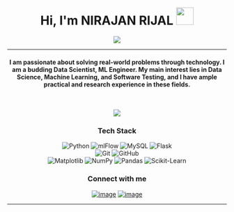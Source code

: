 <h1 align="center">Hi, I'm NIRAJAN RIJAL <img src="https://media.giphy.com/media/hvRJCLFzcasrR4ia7z/giphy.gif" width="40"></h1>
<p align="center">
  <a href="https://git.io/typing-svg"><img src="https://readme-typing-svg.herokuapp.com?color=71a5fd&center=true&vCenter=true&width=500&lines=MS+Information+Assurance+@+SCSU;Budding+Data+Scientist;Quantative+Analyst;MS+Software+Engineer;DS+%7C+ML+%7C+NLP+%7C+CV+%7C+AI"></a>
</p>
<hr/>
<h4 align="center">I am passionate about solving real-world problems through technology. I am a budding Data Scientist, ML Engineer. My main interest lies in Data Science, Machine Learning, and Software Testing, and I have ample practical and research experience in these fields.</h4>
<br>
<p align="center"> 
  <a href="https://drive.google.com/file/d/1Qs16-IJ3z6GHnC_JOhvLzd6eRf1gtJ8r/view?usp=drive_link"><img src="https://img.shields.io/badge/Resume-9775c2?style=for-the-badge"></a>
</p>
<h3 align="center">Tech Stack</h3>
<p align="center">
  <a>
    <img alt="Python" src="https://img.shields.io/badge/-Python-4B8BBE?style=for-the-badge&logo=python&logoColor=white">
  </a>
  <a>
    <img alt="mlFlow" src="![mlflow](https://img.shields.io/badge/mlflow-%23d9ead3.svg?style=for-the-badge&logo=numpy&logoColor=blue)">
  </a>
  <a>
    <img alt="MySQL" src="https://img.shields.io/badge/-MySQL-F29111?style=for-the-badge&logo=MySQL&logoColor=white">
  </a>
  <a>
    <img alt="Flask" src="https://img.shields.io/badge/-Flask-646464?style=for-the-badge&logo=Flask&logoColor=white">
  </a>
  <br> 
  <a>
    <img alt="Git" src="https://img.shields.io/badge/-Git-F1502F?style=for-the-badge&logo=Git&logoColor=white">
  </a>
  <a>
    <img alt="GitHub" src="https://img.shields.io/badge/-GitHub-4f6578?style=for-the-badge&logo=GitHub&logoColor=white">
  </a>
  <br>
 <a>
    <img alt="Matplotlib" src="![Matplotlib](https://img.shields.io/badge/Matplotlib-%23ffffff.svg?style=for-the-badge&logo=Matplotlib&logoColor=black)">
  </a>
  <a>
    <img alt="NumPy" src="![NumPy](https://img.shields.io/badge/numpy-%23013243.svg?style=for-the-badge&logo=numpy&logoColor=white)">
  </a>
  <a>
    <img alt="Pandas" src="![Pandas](https://img.shields.io/badge/pandas-%23150458.svg?style=for-the-badge&logo=pandas&logoColor=white)">
  </a>
  <a>
    <img alt="Scikit-Learn" src="![scikit-learn](https://img.shields.io/badge/scikit--learn-%23F7931E.svg?style=for-the-badge&logo=scikit-learn&logoColor=white)">
  </a>
  
</p>

<h3 align="center">Connect with me</h3>
<div align="center">
  
  [![image](https://img.shields.io/badge/LinkedIn-0A66C2?style=for-the-badge&logo=linkedin&logoColor=white)](https://www.linkedin.com/in/nirajan-rijal-8b1766274/)
  [![image](https://img.shields.io/badge/Gmail-EA4335?style=for-the-badge&logo=gmail&logoColor=white)](mailto:nirajanrijal8@gmail.com)
  
</div>
<hr/>
